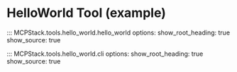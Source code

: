 # HelloWorld Tool (example)

::: MCPStack.tools.hello_world.hello_world
    options:
      show_root_heading: true
      show_source: true

::: MCPStack.tools.hello_world.cli
    options:
      show_root_heading: true
      show_source: true
